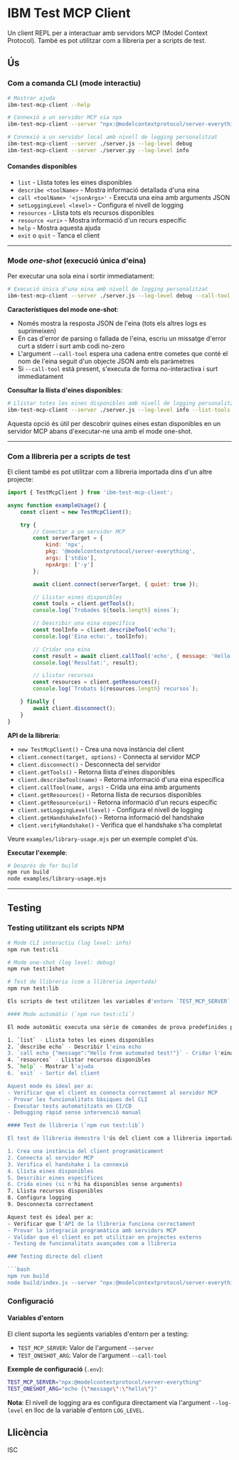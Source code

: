 # IBM Test MCP Client

Un client REPL per a interactuar amb servidors MCP (Model Context Protocol). També es pot utilitzar com a llibreria per a scripts de test.

## Ús

### Com a comanda CLI (mode interactiu)

```bash
# Mostrar ajuda
ibm-test-mcp-client --help

# Connexió a un servidor MCP via npx
ibm-test-mcp-client --server "npx:@modelcontextprotocol/server-everything"

# Connexió a un servidor local amb nivell de logging personalitzat
ibm-test-mcp-client --server ./server.js --log-level debug
ibm-test-mcp-client --server ./server.py --log-level info
```

#### Comandes disponibles
- `list` - Llista totes les eines disponibles
- `describe <toolName>` - Mostra informació detallada d'una eina
- `call <toolName> '<jsonArgs>'` - Executa una eina amb arguments JSON
- `setLoggingLevel <level>` - Configura el nivell de logging
- `resources` - Llista tots els recursos disponibles
- `resource <uri>` - Mostra informació d'un recurs específic
- `help` - Mostra aquesta ajuda
- `exit` o `quit` - Tanca el client

---

### Mode *one-shot* (execució única d'eina)

Per executar una sola eina i sortir immediatament:

```bash
# Execució única d'una eina amb nivell de logging personalitzat
ibm-test-mcp-client --server ./server.js --log-level debug --call-tool "<toolName> {\"toolParam1\":\"toolParamValue1\", \"toolParam2\":\"toolParamValue2\"}"
```

**Característiques del mode one-shot**:
- Només mostra la resposta JSON de l'eina (tots els altres logs es suprimeixen)
- En cas d'error de parsing o fallada de l'eina, escriu un missatge d'error curt a stderr i surt amb codi no-zero
- L'argument `--call-tool` espera una cadena entre cometes que conté el nom de l'eina seguit d'un objecte JSON amb els paràmetres
- Si `--call-tool` està present, s'executa de forma no-interactiva i surt immediatament

**Consultar la llista d'eines disponibles**:
```bash
# Llistar totes les eines disponibles amb nivell de logging personalitzat
ibm-test-mcp-client --server ./server.js --log-level info --list-tools
```

Aquesta opció és útil per descobrir quines eines estan disponibles en un servidor MCP abans d'executar-ne una amb el mode one-shot.

---

### Com a llibreria per a scripts de test

El client també es pot utilitzar com a llibreria importada dins d'un altre projecte:

```javascript
import { TestMcpClient } from 'ibm-test-mcp-client';

async function exampleUsage() {
    const client = new TestMcpClient();

    try {
        // Conectar a un servidor MCP
        const serverTarget = {
            kind: 'npx',
            pkg: '@modelcontextprotocol/server-everything',
            args: ['stdio'],
            npxArgs: ['-y']
        };

        await client.connect(serverTarget, { quiet: true });

        // Llistar eines disponibles
        const tools = client.getTools();
        console.log(`Trobades ${tools.length} eines`);

        // Describir una eina específica
        const toolInfo = client.describeTool('echo');
        console.log('Eina echo:', toolInfo);

        // Cridar una eina
        const result = await client.callTool('echo', { message: 'Hello World!' });
        console.log('Resultat:', result);

        // Llistar recursos
        const resources = client.getResources();
        console.log(`Trobats ${resources.length} recursos`);

    } finally {
        await client.disconnect();
    }
}
```

**API de la llibreria**:
- `new TestMcpClient()` - Crea una nova instància del client
- `client.connect(target, options)` - Connecta al servidor MCP
- `client.disconnect()` - Desconnecta del servidor
- `client.getTools()` - Retorna llista d'eines disponibles
- `client.describeTool(name)` - Retorna informació d'una eina específica
- `client.callTool(name, args)` - Crida una eina amb arguments
- `client.getResources()` - Retorna llista de recursos disponibles
- `client.getResource(uri)` - Retorna informació d'un recurs específic
- `client.setLoggingLevel(level)` - Configura el nivell de logging
- `client.getHandshakeInfo()` - Retorna informació del handshake
- `client.verifyHandshake()` - Verifica que el handshake s'ha completat

Veure `examples/library-usage.mjs` per un exemple complet d'ús.

**Executar l'exemple**:
```bash
# Després de fer build
npm run build
node examples/library-usage.mjs
```

---

## Testing

### Testing utilitzant els scripts NPM

```bash
# Mode CLI interactiu (log level: info)
npm run test:cli

# Mode one-shot (log level: debug)
npm run test:1shot

# Test de llibreria (com a llibreria importada)
npm run test:lib

Els scripts de test utilitzen les variables d'entorn `TEST_MCP_SERVER` i `TEST_ONESHOT_ARG` per a la configuració. El nivell de logging es configura automàticament via l'argument `--log-level`.

#### Mode automàtic (`npm run test:cli`)

El mode automàtic executa una sèrie de comandes de prova predefinides per verificar que el client funciona correctament:

1. `list` - Llista totes les eines disponibles
2. `describe echo` - Describir l'eina echo
3. `call echo {"message":"Hello from automated test!"}` - Cridar l'eina echo amb un missatge
4. `resources` - Llistar recursos disponibles
5. `help` - Mostrar l'ajuda
6. `exit` - Sortir del client

Aquest mode és ideal per a:
- Verificar que el client es connecta correctament al servidor MCP
- Provar les funcionalitats bàsiques del CLI
- Executar tests automatitzats en CI/CD
- Debugging ràpid sense intervenció manual

#### Test de llibreria (`npm run test:lib`)

El test de llibreria demostra l'ús del client com a llibreria importada dins d'un altre projecte:

1. Crea una instància del client programàticament
2. Connecta al servidor MCP
3. Verifica el handshake i la connexió
4. Llista eines disponibles
5. Describir eines específices
6. Crida eines (si n'hi ha disponibles sense arguments)
7. Llista recursos disponibles
8. Configura logging
9. Desconnecta correctament

Aquest test és ideal per a:
- Verificar que l'API de la llibreria funciona correctament
- Provar la integració programàtica amb servidors MCP
- Validar que el client es pot utilitzar en projectes externs
- Testing de funcionalitats avançades com a llibreria

### Testing directe del client

```bash
npm run build
node build/index.js --server "npx:@modelcontextprotocol/server-everything" --log-level debug
```

### Configuració

#### Variables d'entorn

El client suporta les següents variables d'entorn per a testing:

- `TEST_MCP_SERVER`: Valor de l'argument `--server`
- `TEST_ONESHOT_ARG`: Valor de l'argument `--call-tool`

**Exemple de configuració** (`.env`):
```bash
TEST_MCP_SERVER="npx:@modelcontextprotocol/server-everything"
TEST_ONESHOT_ARG="echo {\"message\":\"hello\"}"
```

**Nota**: El nivell de logging ara es configura directament via l'argument `--log-level` en lloc de la variable d'entorn `LOG_LEVEL`.

## Llicència

ISC
